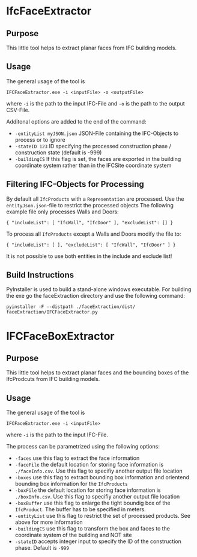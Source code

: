 # IfcFaceExtractor

## Purpose
This little tool helps to extract planar faces from IFC building models. 

## Usage
The general usage of the tool is

`IFCFaceExtractor.exe -i <inputFile> -o <outputFile>`

where `-i` is the path to the input IFC-File and `-o` is the path to the
output CSV-File. 

Additonal options are added to the end of the command:
- `-entityList myJSON.json` JSON-File containing the IFC-Objects to process or to ignore
- `-stateID 123` ID specifying the processed construction phase / construction state (default is -999)
- `-buildingCS` If this flag is set, the faces are exported in the building coordinate system rather than in the IFCSite coordinate system

## Filtering IFC-Objects for Processing
By default all `IfcProducts` with a `Representation` are processed. Use the `entityJson.json`-file to restrict the processed objects
The following example file only processes Walls and Doors:

`{
	"includeList": [
		"IfcWall",
        "IfcDoor"
	],
	"excludeList": []
}`

To process all `IfcProducts` except a Walls and Doors modify the file to:

`{
	"includeList": [
	],
	"excludeList": [
        "IfcWall",
        "IfcDoor"
    ]
}`

It is not possible to use both entities in the include and exclude list!

## Build Instructions
PyInstaller is used to build a stand-alone windows executable. For building the exe go the 
faceExtraction directory and use the following command:

`pyinstaller -F --distpath ./faceExtraction/dist/ faceExtraction/IFCFaceExtractor.py`


# IFCFaceBoxExtractor
## Purpose
This little tool helps to extract planar faces and the bounding boxes of the IfcProdcuts
from IFC building models. 

## Usage
The general usage of the tool is

`IFCFaceExtractor.exe -i <inputFile> `

where `-i` is the path to the input IFC-File.

The process can be parametrized using the following options:
 - `-faces` use this flag to extract the face information
 - `-faceFile` the default location for storing face information is `./faceInfo.csv`. Use 
   this flag to specifiy another output file location
 - `-boxes` use this flag to extract bounding box information and 
orientend bounding box information for the `IfcProducts`
 - `-boxFile` the default location for storing face information is `./boxInfo.csv`. Use 
   this flag to specifiy another output file location
 - `-boxBuffer` use this flag to enlarge the tight boundig box of the `IfcProduct`. The buffer
   has to be specified in meters.
 - `-entityList` use this flag to restrict the set of processed products. See above for
	more information
 - `-buildingCS` use this flag to transform the box and faces to the coordinate system of
	the building and NOT site
 - `-stateID` accepts integer input to specify the ID of the construction phase. Default is
	`-999`